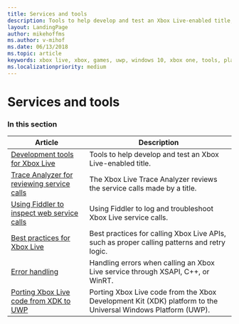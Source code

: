 ```yaml
---
title: Services and tools
description: Tools to help develop and test an Xbox Live-enabled title, including Trace Analyzer, Fiddler, best practices, and error handling.
layout: LandingPage
author: mikehoffms
ms.author: v-mihof
ms.date: 06/13/2018
ms.topic: article
keywords: xbox live, xbox, games, uwp, windows 10, xbox one, tools, player reset, live trace analyzer, LTA, xbox live account tool
ms.localizationpriority: medium
---
```


# Services and tools


### In this section

| Article | Description |
|---------|-------------|
| [Development tools for Xbox Live](live-tools.md) | Tools to help develop and test an Xbox Live-enabled title. |
| [Trace Analyzer for reviewing service calls](live-trace-analyzer.md) | The Xbox Live Trace Analyzer reviews the service calls made by a title. |
| [Using Fiddler to inspect web service calls](live-fiddler-inspect-web-calls.md) | Using Fiddler to log and troubleshoot Xbox Live service calls. |
| [Best practices for Xbox Live](best-practices/live-best-practices-nav.md) | Best practices for calling Xbox Live APIs, such as proper calling patterns and retry logic. |
| [Error handling](error-handling/live-error-handling-nav.md) | Handling errors when calling an Xbox Live service through XSAPI, C++, or WinRT. |
| [Porting Xbox Live code from XDK to UWP](live-port-xbl-code-from-xdk-to-uwp.md) | Porting Xbox Live code from the Xbox Development Kit (XDK) platform to the Universal Windows Platform (UWP). |
